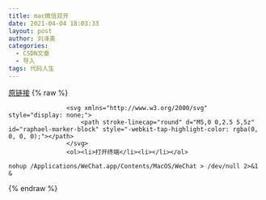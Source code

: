 ```yaml
---
title: mac微信双开
date: 2021-04-04 18:03:33
layout: post
author: 刘泽美
categories:
  - CSDN文章
  - 导入
tags: 代码人生
---
```


[原链接](https://blog.csdn.net/weixin_41884153/article/details/115431378)
{% raw %}

                    <svg xmlns="http://www.w3.org/2000/svg" style="display: none;">
                        <path stroke-linecap="round" d="M5,0 0,2.5 5,5z" id="raphael-marker-block" style="-webkit-tap-highlight-color: rgba(0, 0, 0, 0);"></path>
                    </svg>
                    <ol><li>打开终端</li><li></li></ol> 
<pre><code class="prism language-shell"><span class="token function">nohup</span> /Applications/WeChat.app/Contents/MacOS/WeChat <span class="token operator">&gt;</span> /dev/null 2<span class="token operator">&gt;</span><span class="token operator">&amp;</span>1 <span class="token operator">&amp;</span>
</code></pre>
                
{% endraw %}

